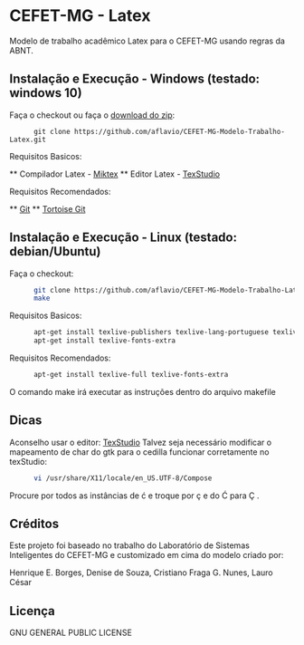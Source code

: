 # CEFET-MG - Latex

Modelo de trabalho acadêmico Latex para o CEFET-MG usando regras da ABNT.

## Instalação e Execução - Windows (testado: windows 10)

Faça o checkout ou faça o [download do zip](https://github.com/aflavio/CEFET-MG-Modelo-Trabalho-Latex/archive/master.zip):

```
      git clone https://github.com/aflavio/CEFET-MG-Modelo-Trabalho-Latex.git
```

Requisitos Basicos:

** Compilador Latex - [Miktex](http://miktex.org/download)
** Editor Latex - [TexStudio](http://www.texstudio.org/)


Requisitos Recomendados:

** [Git](https://git-scm.com/download/win)
** [Tortoise Git](https://tortoisegit.org/)


## Instalação e Execução - Linux (testado: debian/Ubuntu)

Faça o checkout:

```bash
      git clone https://github.com/aflavio/CEFET-MG-Modelo-Trabalho-Latex.git
      make
```

Requisitos Basicos:


```bash
      apt-get install texlive-publishers texlive-lang-portuguese texlive-latex-extra texlive-fonts-recommended
      apt-get install texlive-fonts-extra 
```

Requisitos Recomendados:
```bash
      apt-get install texlive-full texlive-fonts-extra
```


O comando make irá executar as instruções dentro do arquivo makefile

## Dicas 

Aconselho usar o editor: [TexStudio](http://www.texstudio.org/)
Talvez seja necessário modificar o mapeamento de char do gtk para o cedilla funcionar corretamente no texStudio: 


```bash
      vi /usr/share/X11/locale/en_US.UTF-8/Compose
```
Procure por todos as instâncias de ć e troque por ç e do Ć para Ç .

## Créditos

Este projeto foi baseado no trabalho do Laboratório de Sistemas Inteligentes 
do CEFET-MG e customizado em cima do modelo criado por: 

Henrique E. Borges, Denise de Souza, Cristiano Fraga G. Nunes, Lauro César

## Licença

GNU GENERAL PUBLIC LICENSE
